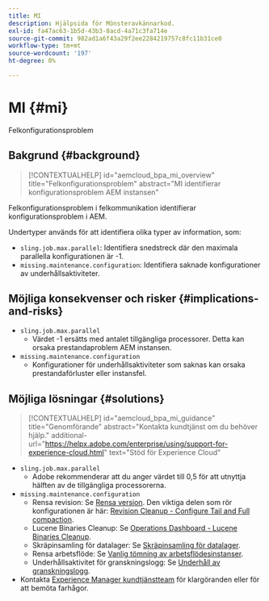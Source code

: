 ```yaml
---
title: MI
description: Hjälpsida för Mönsteravkännarkod.
exl-id: fa47ac63-1b5d-43b3-8acd-4a71c3fa714e
source-git-commit: 982ad1a6f43a29f2ee2284219757c8fc11b31ce0
workflow-type: tm+mt
source-wordcount: '197'
ht-degree: 0%

---
```


# MI {#mi}

Felkonfigurationsproblem

## Bakgrund {#background}

>[!CONTEXTUALHELP]
>id="aemcloud_bpa_mi_overview"
>title="Felkonfigurationsproblem"
>abstract="MI identifierar konfigurationsproblem AEM instansen"

Felkonfigurationsproblem i felkommunikation identifierar konfigurationsproblem i AEM.

Undertyper används för att identifiera olika typer av information, som:

* `sling.job.max.parallel`: Identifiera snedstreck där den maximala parallella konfigurationen är -1.
* `missing.maintenance.configuration`: Identifiera saknade konfigurationer av underhållsaktiviteter.

## Möjliga konsekvenser och risker {#implications-and-risks}

* `sling.job.max.parallel`
   * Värdet -1 ersätts med antalet tillgängliga processorer. Detta kan orsaka prestandaproblem AEM instansen.
* `missing.maintenance.configuration`
   * Konfigurationer för underhållsaktiviteter som saknas kan orsaka prestandaförluster eller instansfel.

## Möjliga lösningar {#solutions}

>[!CONTEXTUALHELP]
>id="aemcloud_bpa_mi_guidance"
>title="Genomförande"
>abstract="Kontakta kundtjänst om du behöver hjälp."
>additional-url="https://helpx.adobe.com/enterprise/using/support-for-experience-cloud.html" text="Stöd för Experience Cloud"

* `sling.job.max.parallel`
   * Adobe rekommenderar att du anger värdet till 0,5 för att utnyttja hälften av de tillgängliga processorerna.
* `missing.maintenance.configuration`
   * Rensa revision: Se [Rensa version](https://experienceleague.adobe.com/en/docs/experience-manager-65/content/implementing/deploying/deploying/revision-cleanup). Den viktiga delen som rör konfigurationen är här: [Revision Cleanup - Configure Tail and Full compaction](https://experienceleague.adobe.com/en/docs/experience-manager-65/content/implementing/deploying/deploying/revision-cleanup).
   * Lucene Binaries Cleanup: Se [Operations Dashboard - Lucene Binaries Cleanup](https://experienceleague.adobe.com/en/docs/experience-manager-65/content/sites/administering/operations/operations-dashboard#lucene-binaries-cleanup).
   * Skräpinsamling för datalager: Se [Skräpinsamling för datalager](https://experienceleague.adobe.com/en/docs/experience-manager-65/content/sites/administering/operations/data-store-garbage-collection).
   * Rensa arbetsflöde: Se [Vanlig tömning av arbetsflödesinstanser](https://experienceleague.adobe.com/en/docs/experience-manager-65/content/sites/administering/operations/workflows-administering#regular-purging-of-workflow-instances).
   * Underhållsaktivitet för granskningslogg: Se [Underhåll av granskningslogg](https://experienceleague.adobe.com/en/docs/experience-manager-65/content/sites/administering/operations/operations-audit-log).
* Kontakta [Experience Manager kundtjänstteam](https://helpx.adobe.com/enterprise/using/support-for-experience-cloud.html) för klargöranden eller för att bemöta farhågor.
